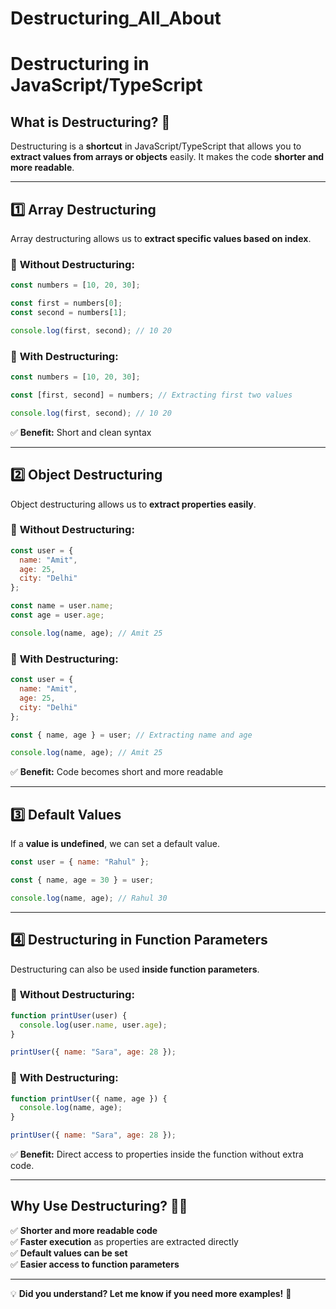 # Destructuring_All_About


# **Destructuring in JavaScript/TypeScript**

## **What is Destructuring?** 🤔  
Destructuring is a **shortcut** in JavaScript/TypeScript that allows you to **extract values from arrays or objects** easily. It makes the code **shorter and more readable**.

---

## **1️⃣ Array Destructuring**
Array destructuring allows us to **extract specific values based on index**.

### 🔹 **Without Destructuring:**
```js
const numbers = [10, 20, 30];

const first = numbers[0];
const second = numbers[1];

console.log(first, second); // 10 20
```

### 🔹 **With Destructuring:**
```js
const numbers = [10, 20, 30];

const [first, second] = numbers; // Extracting first two values

console.log(first, second); // 10 20
```

✅ **Benefit:** Short and clean syntax

---

## **2️⃣ Object Destructuring**
Object destructuring allows us to **extract properties easily**.

### 🔹 **Without Destructuring:**
```js
const user = {
  name: "Amit",
  age: 25,
  city: "Delhi"
};

const name = user.name;
const age = user.age;

console.log(name, age); // Amit 25
```

### 🔹 **With Destructuring:**
```js
const user = {
  name: "Amit",
  age: 25,
  city: "Delhi"
};

const { name, age } = user; // Extracting name and age

console.log(name, age); // Amit 25
```

✅ **Benefit:** Code becomes short and more readable

---

## **3️⃣ Default Values**
If a **value is undefined**, we can set a default value.

```js
const user = { name: "Rahul" };

const { name, age = 30 } = user;

console.log(name, age); // Rahul 30
```

---

## **4️⃣ Destructuring in Function Parameters**
Destructuring can also be used **inside function parameters**.

### 🔹 **Without Destructuring:**
```js
function printUser(user) {
  console.log(user.name, user.age);
}

printUser({ name: "Sara", age: 28 });
```

### 🔹 **With Destructuring:**
```js
function printUser({ name, age }) {
  console.log(name, age);
}

printUser({ name: "Sara", age: 28 });
```

✅ **Benefit:** Direct access to properties inside the function without extra code.

---

## **Why Use Destructuring?** 🤷‍♂️  
✅ **Shorter and more readable code**  
✅ **Faster execution** as properties are extracted directly  
✅ **Default values can be set**  
✅ **Easier access to function parameters**  

---

💡 **Did you understand? Let me know if you need more examples!** 🚀

